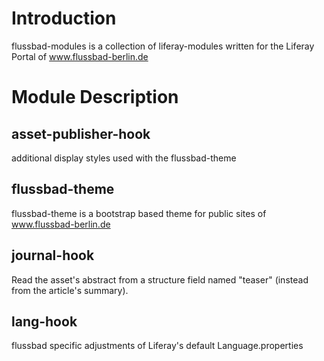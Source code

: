 # Introduction
flussbad-modules is a collection of liferay-modules written for the Liferay Portal of www.flussbad-berlin.de
# Module Description
## asset-publisher-hook
additional display styles used with the flussbad-theme
## flussbad-theme
flussbad-theme is a bootstrap based theme for public sites of www.flussbad-berlin.de
## journal-hook
Read the asset's abstract from a structure field named "teaser" (instead from the article's summary).
## lang-hook
flussbad specific adjustments of Liferay's default Language.properties
